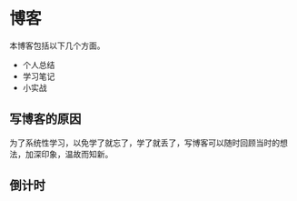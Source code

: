 # 博客

<ClientOnly>
  <Valine></Valine>
</ClientOnly>

本博客包括以下几个方面。

- 个人总结
- 学习笔记
- 小实战

## 写博客的原因

为了系统性学习，以免学了就忘了，学了就丢了，写博客可以随时回顾当时的想法，加深印象，温故而知新。

## 倒计时
<ClientOnly>
  <Optimized></Optimized>
</ClientOnly>
